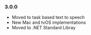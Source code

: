 ### 3.0.0
- Moved to task based text to speech
- New Mac and tvOS implementations
- Moved to .NET Standard Libray
